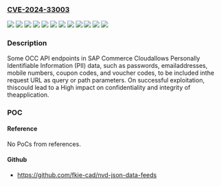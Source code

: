 ### [CVE-2024-33003](https://cve.mitre.org/cgi-bin/cvename.cgi?name=CVE-2024-33003)
![](https://img.shields.io/static/v1?label=Product&message=SAP%20Commerce%20Cloud&color=blue)
![](https://img.shields.io/static/v1?label=Version&message=1808%20&color=brightgreen)
![](https://img.shields.io/static/v1?label=Version&message=1811%20&color=brightgreen)
![](https://img.shields.io/static/v1?label=Version&message=1905%20&color=brightgreen)
![](https://img.shields.io/static/v1?label=Version&message=2005%20&color=brightgreen)
![](https://img.shields.io/static/v1?label=Version&message=2011%20&color=brightgreen)
![](https://img.shields.io/static/v1?label=Version&message=2105%20&color=brightgreen)
![](https://img.shields.io/static/v1?label=Version&message=2205%20&color=brightgreen)
![](https://img.shields.io/static/v1?label=Version&message=2211%20&color=brightgreen)
![](https://img.shields.io/static/v1?label=Version&message=COM_CLOUD%202211%20&color=brightgreen)
![](https://img.shields.io/static/v1?label=Version&message=HY_COM%201808%20&color=brightgreen)
![](https://img.shields.io/static/v1?label=Vulnerability&message=CWE-200%3A%20Exposure%20of%20Sensitive%20Information%20to%20an%20Unauthorized%20Actor&color=brightgreen)

### Description

Some OCC API endpoints in SAP Commerce Cloudallows Personally Identifiable Information (PII) data, such as passwords, emailaddresses, mobile numbers, coupon codes, and voucher codes, to be included inthe request URL as query or path parameters. On successful exploitation, thiscould lead to a High impact on confidentiality and integrity of theapplication.

### POC

#### Reference
No PoCs from references.

#### Github
- https://github.com/fkie-cad/nvd-json-data-feeds

